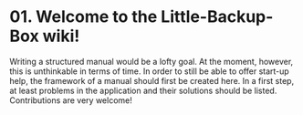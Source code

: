 # 01. Welcome to the Little-Backup-Box wiki!

Writing a structured manual would be a lofty goal. At the moment, however, this is unthinkable in terms of time.
In order to still be able to offer start-up help, the framework of a manual should first be created here. In a first step, at least problems in the application and their solutions should be listed.
Contributions are very welcome!